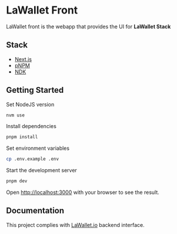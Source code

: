 # LaWallet Front

LaWallet front is the webapp that provides the UI for **LaWallet Stack**

## Stack

- [Next.js](https://nextjs.org/)
- [pNPM](https://pnpm.io/)
- [NDK](https://github.com/nostr-dev-kit/ndk)

## Getting Started

Set NodeJS version

```bash
nvm use
``` 

Install dependencies

```bash
pnpm install
```

Set environment variables

```bash
cp .env.example .env
```

Start the development server

```bash
pnpm dev
```

Open [http://localhost:3000](http://localhost:3000) with your browser to see the result.

## Documentation

This project complies with [LaWallet.io](https://lawallet.io/) backend interface.
